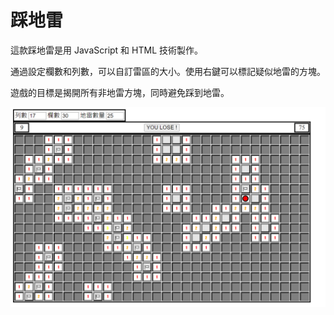 # 踩地雷
這款踩地雷是用 JavaScript 和 HTML 技術製作。

通過設定欄數和列數，可以自訂雷區的大小。使用右鍵可以標記疑似地雷的方塊。

遊戲的目標是揭開所有非地雷方塊，同時避免踩到地雷。

![踩地雷圖示](./image/image.png)